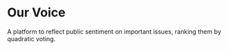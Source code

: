 # Our Voice 
A platform to reflect public sentiment on important issues, ranking them by quadratic voting.
